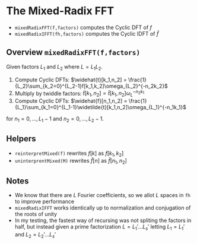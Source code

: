 # The Mixed-Radix FFT
* $\texttt{mixedRadixFFT(f,factors)}$ computes the Cyclic DFT of $f$
* $\texttt{mixedRadixIFFT(fh,factors)}$ computes the Cyclic IDFT of $\hat{f}$

## Overview $\texttt{mixedRadixFFT(f,factors)}$
Given factors $L_1$ and $L_2$ where $L=L_1L_2$.

1. Compute Cyclic DFTs: $\widehat{t}[k_1,n_2] = \frac{1}{L_2}\sum_{k_2=0}^{L_2-1}f[k_1,k_2]\omega_{L_2}^{-n_2k_2}$
2. Multiply by twiddle factors: $\widetilde{t}[k_1,n_2]=\widehat{t}[k_1,n_2]\omega_{L}^{-n_2k_1}$
3. Compute Cyclic DFTs: $\widehat{f}[n_1,n_2] = \frac{1}{L_1}\sum_{k_1=0}^{L_1-1}\widetilde{t}[k_1,n_2]\omega_{L_1}^{-n_1k_1}$

for $n_1=0,\dots,L_1-1$ and $n_2=0,\dots,L_2-1$.
## Helpers
* $\texttt{reinterpretMixed(f)}$ rewrites $f[k]$ as $f[k_1,k_2]$
* $\texttt{uninterprentMixed(M)}$ rewrites $\hat{f}[n]$ as $\hat{f}[n_1,n_2]$

## Notes
* We know that there are $L$ Fourier coefficients, so we allot $L$ spaces in $\texttt{fh}$ to improve performance
* $\texttt{mixedRadixIFFT}$ works identically up to normalization and conjugation of the roots of unity
* In my testing, the fastest way of recursing was not spliting the factors in half, but instead given a prime factorization $L=L_1'\dots L_s'$ letting $L_1=L_1'$ and $L_2=L_2'\dots L_s'$